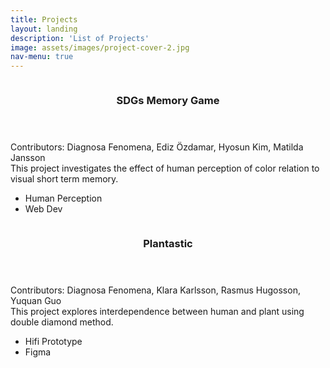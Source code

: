 ```yaml
---
title: Projects
layout: landing
description: 'List of Projects'
image: assets/images/project-cover-2.jpg
nav-menu: true
---
```


<!-- Main -->
<div id="main">

<!-- One -->
<section id="two" class="spotlights">
	<section>
		<a href="generic.html" class="image">
			<img src="{% link assets/images/project-memory-game.jpg %}" alt="" data-position="center center" />
		</a>
		<div class="content">
			<div class="inner">
				<header class="major">
					<h3>SDGs Memory Game</h3>
				</header>
				<p>
					Contributors: Diagnosa Fenomena, Ediz Özdamar, Hyosun Kim, Matilda Jansson
					<br/>
				 	This project investigates the effect of human perception of color relation to visual short term memory.
				</p>
				<ul class="actions">
					<li><span class="button special">Human Perception</span></li>
					<li><span class="button special">Web Dev</span></li>
				</ul>
			</div>
		</div>
	</section>
	<section>
		<a href="generic.html" class="image">
			<img src="{% link assets/images/project-plantastic.jpg %}" alt="" data-position="top center" />
		</a>
		<div class="content">
			<div class="inner">
				<header class="major">
					<h3>Plantastic</h3>
				</header>
				<p>
					Contributors: Diagnosa Fenomena, Klara Karlsson, Rasmus Hugosson, Yuquan Guo
					<br/>
					This project explores interdependence between human and plant using double diamond method.
				</p>
				<ul class="actions">
					<li><span class="button special">Hifi Prototype</span></li>
					<li><span class="button special">Figma</span></li>
				</ul>
			</div>
		</div>
	</section>
</section>
</div>
